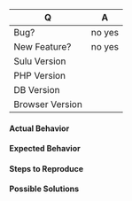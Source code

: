 | Q | A
| --- | ---
| Bug? | no yes
| New Feature? | no yes
| Sulu Version | <!-- Specific version or SHA of a commit (e.g.: 2.2.3) -->
| PHP Version | <!-- Three digit PHP Version (e.g. 7.4.12) -->
| DB Version | <!-- Three digit DB Version and Name (e.g. MySQL 5.7.35) -->
| Browser Version | <!-- Browser name and version (e.g. Firefox 84.0.4 ) -->

#### Actual Behavior

<!-- How does Sulu behave at the moment? -->

#### Expected Behavior

<!-- What is the behavior you expect? -->

#### Steps to Reproduce

<!--
What are the steps to reproduce this bug? Please add code examples,
screenshots or links to GitHub repositories that reproduce the problem.
-->

#### Possible Solutions

<!--
If you have already ideas how to solve the issue, add them here.
(remove this section if not needed)
-->

